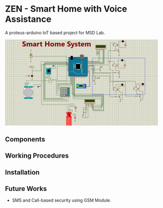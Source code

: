 # ZEN - Smart Home with Voice Assistance
A proteus-arduino IoT based project for MSD Lab.</br>

   ![Project](Project.png)

## Components

## Working Procedures

## Installation

## Future Works
   - SMS and Call-based security using GSM Module.
